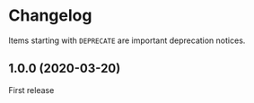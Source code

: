 # Changelog

Items starting with `DEPRECATE` are important deprecation notices.

## 1.0.0 (2020-03-20)

First release
